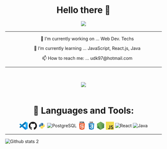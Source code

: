 <h1 align = "center">  Hello there 👋 </h1>
  <div align="center">
  <img  src="https://media.giphy.com/media/Cu0Iqwal4cPyU/giphy.gif" />
  </div>

<hr>

<div align="center"> 
<ul> 🔭 I’m currently working on ... Web Dev. Techs </ul>
<ul> 🌱 I’m currently learning ... JavaScript, React.js, Java </ul>
<ul> 📫 How to reach me: ... udk97@hotmail.com </ul>
</div>

<hr>

<br> 

<br>
<div  align="center">
<a  href="https://github.com/UlasDoruk/github-profile-views-counter">
    <img src="https://komarev.com/ghpvc/?username=UlasDoruk&style=for-the-badge">
</a>
 </div>
<br>

<div  align="center">
  <h1>  🔧 Languages and Tools: </h1>

<img align="center" alt="Visual Studio Code" width="26px" src="https://raw.githubusercontent.com/github/explore/80688e429a7d4ef2fca1e82350fe8e3517d3494d/topics/visual-studio-code/visual-studio-code.png" />
<img align="center" alt="GitHub" width="26px" src="https://raw.githubusercontent.com/github/explore/78df643247d429f6cc873026c0622819ad797942/topics/github/github.png" />
<img align="center" alt="Python" width="26px" src="https://raw.githubusercontent.com/github/explore/cebd63002168a05a6a642f309227eefeccd92950/topics/python/python.png" />
<img align="center" alt="PostgreSQL" width="26px" src="https://user-images.githubusercontent.com/24623425/36042969-f87531d4-0d8a-11e8-9dee-e87ab8c6a9e3.png" />
<img align="center" alt="HTML" width="26px" src="https://raw.githubusercontent.com/github/explore/cebd63002168a05a6a642f309227eefeccd92950/topics/html/html.png" />
<img align="center" alt="CSS" width="26px" src="https://raw.githubusercontent.com/github/explore/cebd63002168a05a6a642f309227eefeccd92950/topics/css/css.png" />
<img align="center" alt="Node.js" width="26px" src="https://raw.githubusercontent.com/github/explore/cebd63002168a05a6a642f309227eefeccd92950/topics/nodejs/nodejs.png" />
<img align="center" alt="JavaScript" width="26px" src="https://raw.githubusercontent.com/voodootikigod/logo.js/master/js.png" />
<img align="center" alt="React" width="26px" src="https://external-content.duckduckgo.com/iu/?u=https%3A%2F%2Fnickroberts.ninja%2Fwp-content%2Fuploads%2F2017%2F07%2Freact.jpg&f=1&nofb=1" />
<img align="center" alt="Java" width="26px" src="https://user-images.githubusercontent.com/11943860/46922529-b28cdc80-cfe0-11e8-9aec-0091161d3599.png" />

<br> 
</div>

<hr>

![Github stats 2](https://github-readme-stats.vercel.app/api?username=UlasDoruk&show_icons=true&theme=radical)
